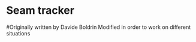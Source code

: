 # Seam tracker 
#Originally written by Davide Boldrin
Modified in order to work on different situations
